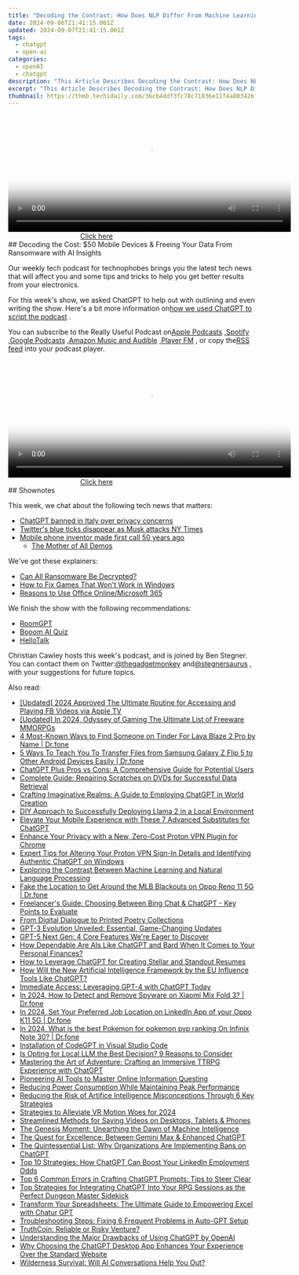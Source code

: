 ```yaml
---
title: "Decoding the Contrast: How Does NLP Differ From Machine Learning?"
date: 2024-09-06T21:41:15.001Z
updated: 2024-09-07T21:41:15.001Z
tags:
  - chatgpt
  - open-ai
categories:
  - openAI
  - chatgpt
description: "This Article Describes Decoding the Contrast: How Does NLP Differ From Machine Learning?"
excerpt: "This Article Describes Decoding the Contrast: How Does NLP Differ From Machine Learning?"
thumbnail: https://thmb.techidaily.com/36cb4ddf3fc78c71836e11f4a803426f35040ec4e34c37b6c57cca04ad1d4891.jpg
---
```


<!-- affiliate ads begin -->
<span id="1983582">
					<video width="576" height="240" style="cursor:pointer"
           poster="//a.impactradius-go.com/display-clicktoplayimage/1983582.png"
           onclick="if(!this.playClicked){this.play();this.setAttribute('controls',true);this.playClicked=true;}">
	   <source src="//a.impactradius-go.com/display-ad/22993-1983582">
	   <img src="//a.impactradius-go.com/display-clicktoplayimage/1983582.png" style="border: none; height: 100%; width: 100%; object-fit: contain">
	</video>
	<div style="width:360px;text-align:center"><a href="javascript:window.open(decodeURIComponent('https%3A%2F%2Fhomestyler.sjv.io%2Fc%2F5597632%2F1983582%2F22993'), '_blank');void(0);">Click here</a></div>
</span>
<img height="0" width="0" src="https://imp.pxf.io/i/5597632/1983582/22993" style="position:absolute;visibility:hidden;" border="0" />
<!-- affiliate ads end -->
## Decoding the Cost: $50 Mobile Devices & Freeing Your Data From Ransomware with AI Insights

 Our weekly tech podcast for technophobes brings you the latest tech news that will affect you and some tips and tricks to help you get better results from your electronics.

 For this week's show, we asked ChatGPT to help out with outlining and even writing the show. Here's a bit more information on[how we used ChatGPT to script the podcast](https://www.makeuseof.com/i-used-chatgpt-to-script-a-podcast-heres-what-happened/) .

 You can subscribe to the Really Useful Podcast on[Apple Podcasts](https://podcasts.apple.com/gb/podcast/the-really-useful-podcast/id1437847131?mt=2) ,[Spotify](https://open.spotify.com/show/283gDxLd6OTNEpRq6tN7ha) ,[Google Podcasts](https://www.google.com/podcasts?feed=aHR0cHM6Ly9hbmNob3IuZm0vcy8zMWJlNDcwL3BvZGNhc3QvcnNz) ,[Amazon Music and Audible](https://music.amazon.co.uk/podcasts/20ab73d4-5da2-46c7-a17f-dc6eb39bdb48/The-Really-Useful-Podcast) ,[Player FM](https://player.fm/series/the-really-useful-podcast-2491856) , or copy the[RSS feed](https://feeds.transistor.fm/the-really-useful-podcast) into your podcast player.

<!-- affiliate ads begin -->
<span id="1993652">
					<video width="576" height="240" style="cursor:pointer"
           poster="//a.impactradius-go.com/display-clicktoplayimage/1993652.png"
           onclick="if(!this.playClicked){this.play();this.setAttribute('controls',true);this.playClicked=true;}">
	   <source src="//a.impactradius-go.com/display-ad/22993-1993652">
	   <img src="//a.impactradius-go.com/display-clicktoplayimage/1993652.png" style="border: none; height: 100%; width: 100%; object-fit: contain">
	</video>
	<div style="width:360px;text-align:center"><a href="javascript:window.open(decodeURIComponent('https%3A%2F%2Fhomestyler.sjv.io%2Fc%2F5597632%2F1993652%2F22993'), '_blank');void(0);">Click here</a></div>
</span>
<img height="0" width="0" src="https://imp.pxf.io/i/5597632/1993652/22993" style="position:absolute;visibility:hidden;" border="0" />
<!-- affiliate ads end -->
## Shownotes

This week, we chat about the following tech news that matters:

* [ChatGPT banned in Italy over privacy concerns](https://www.bbc.co.uk/news/technology-65139406)
* [Twitter's blue ticks disappear as Musk attacks NY Times](https://www.bbc.co.uk/news/technology-65156216)
* [Mobile phone inventor made first call 50 years ago](https://www.bbc.co.uk/news/technology-65112048)  
  * [The Mother of All Demos](https://www.youtube.com/watch?v=B6rKUf9DWRI)

We've got these explainers:

* [Can All Ransomware Be Decrypted?](https://www.makeuseof.com/can-all-ransomware-be-decrypted/)
* [How to Fix Games That Won't Work in Windows](https://www.makeuseof.com/fix-games-not-working-windows/)
* [Reasons to Use Office Online/Microsoft 365](https://www.makeuseof.com/tag/dont-pay-word-5-reasons-use-office-online/)

We finish the show with the following recommendations:

* [RoomGPT](http://https://www.roomgpt.io/)
* [Booom AI Quiz](https://booom.ai/)
* [HelloTalk](https://www.hellotalk.com/?lang=en)

 Christian Cawley hosts this week's podcast, and is joined by Ben Stegner. You can contact them on Twitter:[@thegadgetmonkey](https://twitter.com/thegadgetmonkey) and[@stegnersaurus](https://twitter.com/stegnersaurus) , with your suggestions for future topics.


<ins class="adsbygoogle"
     style="display:block"
     data-ad-format="autorelaxed"
     data-ad-client="ca-pub-7571918770474297"
     data-ad-slot="1223367746"></ins>



<ins class="adsbygoogle"
     style="display:block"
     data-ad-client="ca-pub-7571918770474297"
     data-ad-slot="8358498916"
     data-ad-format="auto"
     data-full-width-responsive="true"></ins>

<span class="atpl-alsoreadstyle">Also read:</span>
<div><ul>
<li><a href="https://facebook-videos.techidaily.com/updated-2024-approved-the-ultimate-routine-for-accessing-and-playing-fb-videos-via-apple-tv/"><u>[Updated] 2024 Approved The Ultimate Routine for Accessing and Playing FB Videos via Apple TV</u></a></li>
<li><a href="https://screen-mirroring-recording.techidaily.com/updated-in-2024-odyssey-of-gaming-the-ultimate-list-of-freeware-mmorpgs/"><u>[Updated] In 2024, Odyssey of Gaming The Ultimate List of Freeware MMORPGs</u></a></li>
<li><a href="https://location-social.techidaily.com/4-most-known-ways-to-find-someone-on-tinder-for-lava-blaze-2-pro-by-name-drfone-by-drfone-virtual-android/"><u>4 Most-Known Ways to Find Someone on Tinder For Lava Blaze 2 Pro by Name | Dr.fone</u></a></li>
<li><a href="https://blog-min.techidaily.com/5-ways-to-teach-you-to-transfer-files-from-samsung-galaxy-z-flip-5-to-other-android-devices-easily-drfone-by-drfone-transfer-from-android-transfer-from-android/"><u>5 Ways To Teach You To Transfer Files from Samsung Galaxy Z Flip 5 to Other Android Devices Easily | Dr.fone</u></a></li>
<li><a href="https://tech-hub.techidaily.com/chatgpt-plus-pros-vs-cons-a-comprehensive-guide-for-potential-users/"><u>ChatGPT Plus Pros vs Cons: A Comprehensive Guide for Potential Users</u></a></li>
<li><a href="https://discover-docs.techidaily.com/complete-guide-repairing-scratches-on-dvds-for-successful-data-retrieval/"><u>Complete Guide: Repairing Scratches on DVDs for Successful Data Retrieval</u></a></li>
<li><a href="https://tech-hub.techidaily.com/crafting-imaginative-realms-a-guide-to-employing-chatgpt-in-world-creation/"><u>Crafting Imaginative Realms: A Guide to Employing ChatGPT in World Creation</u></a></li>
<li><a href="https://tech-hub.techidaily.com/diy-approach-to-successfully-deploying-llama-2-in-a-local-environment/"><u>DIY Approach to Successfully Deploying Llama 2 in a Local Environment</u></a></li>
<li><a href="https://tech-hub.techidaily.com/elevate-your-mobile-experience-with-these-7-advanced-substitutes-for-chatgpt/"><u>Elevate Your Mobile Experience with These 7 Advanced Substitutes for ChatGPT</u></a></li>
<li><a href="https://techidaily.com/enhance-your-privacy-with-a-new-zero-cost-proton-vpn-plugin-for-chrome/"><u>Enhance Your Privacy with a New, Zero-Cost Proton VPN Plugin for Chrome</u></a></li>
<li><a href="https://tech-hub.techidaily.com/expert-tips-for-altering-your-proton-vpn-sign-in-details-and-identifying-authentic-chatgpt-on-windows/"><u>Expert Tips for Altering Your Proton VPN Sign-In Details and Identifying Authentic ChatGPT on Windows</u></a></li>
<li><a href="https://tech-hub.techidaily.com/exploring-the-contrast-between-machine-learning-and-natural-language-processing/"><u>Exploring the Contrast Between Machine Learning and Natural Language Processing</u></a></li>
<li><a href="https://fake-location.techidaily.com/fake-the-location-to-get-around-the-mlb-blackouts-on-oppo-reno-11-5g-drfone-by-drfone-virtual-android/"><u>Fake the Location to Get Around the MLB Blackouts on Oppo Reno 11 5G | Dr.fone</u></a></li>
<li><a href="https://tech-hub.techidaily.com/freelancers-guide-choosing-between-bing-chat-and-chatgpt-key-points-to-evaluate/"><u>Freelancer's Guide: Choosing Between Bing Chat & ChatGPT - Key Points to Evaluate</u></a></li>
<li><a href="https://tech-hub.techidaily.com/from-digital-dialogue-to-printed-poetry-collections/"><u>From Digital Dialogue to Printed Poetry Collections</u></a></li>
<li><a href="https://tech-hub.techidaily.com/gpt-3-evolution-unveiled-essential-game-changing-updates/"><u>GPT-3 Evolution Unveiled: Essential, Game-Changing Updates</u></a></li>
<li><a href="https://tech-hub.techidaily.com/gpt-5-next-gen-4-core-features-were-eager-to-discover/"><u>GPT-5 Next Gen: 4 Core Features We're Eager to Discover</u></a></li>
<li><a href="https://tech-hub.techidaily.com/how-dependable-are-ais-like-chatgpt-and-bard-when-it-comes-to-your-personal-finances/"><u>How Dependable Are AIs Like ChatGPT and Bard When It Comes to Your Personal Finances?</u></a></li>
<li><a href="https://tech-hub.techidaily.com/how-to-leverage-chatgpt-for-creating-stellar-and-standout-resumes/"><u>How to Leverage ChatGPT for Creating Stellar and Standout Resumes</u></a></li>
<li><a href="https://tech-hub.techidaily.com/how-will-the-new-artificial-intelligence-framework-by-the-eu-influence-tools-like-chatgpt/"><u>How Will the New Artificial Intelligence Framework by the EU Influence Tools Like ChatGPT?</u></a></li>
<li><a href="https://tech-hub.techidaily.com/immediate-access-leveraging-gpt-4-with-chatgpt-today/"><u>Immediate Access: Leveraging GPT-4 with ChatGPT Today</u></a></li>
<li><a href="https://android-location-track.techidaily.com/in-2024-how-to-detect-and-remove-spyware-on-xiaomi-mix-fold-3-drfone-by-drfone-virtual-android/"><u>In 2024, How to Detect and Remove Spyware on Xiaomi Mix Fold 3? | Dr.fone</u></a></li>
<li><a href="https://location-social.techidaily.com/in-2024-set-your-preferred-job-location-on-linkedin-app-of-your-oppo-k11-5g-drfone-by-drfone-virtual-android/"><u>In 2024, Set Your Preferred Job Location on LinkedIn App of your Oppo K11 5G | Dr.fone</u></a></li>
<li><a href="https://android-pokemon-go.techidaily.com/in-2024-what-is-the-best-pokemon-for-pokemon-pvp-ranking-on-infinix-note-30-drfone-by-drfone-virtual-android/"><u>In 2024, What is the best Pokemon for pokemon pvp ranking On Infinix Note 30? | Dr.fone</u></a></li>
<li><a href="https://tech-hub.techidaily.com/installation-of-codegpt-in-visual-studio-code/"><u>Installation of CodeGPT in Visual Studio Code</u></a></li>
<li><a href="https://tech-hub.techidaily.com/is-opting-for-local-llm-the-best-decision-9-reasons-to-consider/"><u>Is Opting for Local LLM the Best Decision? 9 Reasons to Consider</u></a></li>
<li><a href="https://tech-hub.techidaily.com/mastering-the-art-of-adventure-crafting-an-immersive-ttrpg-experience-with-chatgpt/"><u>Mastering the Art of Adventure: Crafting an Immersive TTRPG Experience with ChatGPT</u></a></li>
<li><a href="https://tech-hub.techidaily.com/pioneering-ai-tools-to-master-online-information-questing/"><u>Pioneering AI Tools to Master Online Information Questing</u></a></li>
<li><a href="https://windows11.techidaily.com/reducing-power-consumption-while-maintaining-peak-performance/"><u>Reducing Power Consumption While Maintaining Peak Performance</u></a></li>
<li><a href="https://tech-hub.techidaily.com/reducing-the-risk-of-artifice-intelligence-misconceptions-through-6-key-strategies/"><u>Reducing the Risk of Artifice Intelligence Misconceptions Through 6 Key Strategies</u></a></li>
<li><a href="https://article-posts.techidaily.com/strategies-to-alleviate-vr-motion-woes-for-2024/"><u>Strategies to Alleviate VR Motion Woes for 2024</u></a></li>
<li><a href="https://screen-mirroring-recording.techidaily.com/streamlined-methods-for-saving-videos-on-desktops-tablets-and-phones/"><u>Streamlined Methods for Saving Videos on Desktops, Tablets & Phones</u></a></li>
<li><a href="https://tech-hub.techidaily.com/the-genesis-moment-unearthing-the-dawn-of-machine-intelligence/"><u>The Genesis Moment: Unearthing the Dawn of Machine Intelligence</u></a></li>
<li><a href="https://tech-hub.techidaily.com/the-quest-for-excellence-between-gemini-max-and-enhanced-chatgpt/"><u>The Quest for Excellence: Between Gemini Max & Enhanced ChatGPT</u></a></li>
<li><a href="https://tech-hub.techidaily.com/the-quintessential-list-why-organizations-are-implementing-bans-on-chatgpt/"><u>The Quintessential List: Why Organizations Are Implementing Bans on ChatGPT</u></a></li>
<li><a href="https://tech-hub.techidaily.com/top-10-strategies-how-chatgpt-can-boost-your-linkedin-employment-odds/"><u>Top 10 Strategies: How ChatGPT Can Boost Your LinkedIn Employment Odds</u></a></li>
<li><a href="https://tech-hub.techidaily.com/top-6-common-errors-in-crafting-chatgpt-prompts-tips-to-steer-clear/"><u>Top 6 Common Errors in Crafting ChatGPT Prompts: Tips to Steer Clear</u></a></li>
<li><a href="https://tech-hub.techidaily.com/top-strategies-for-integrating-chatgpt-into-your-rpg-sessions-as-the-perfect-dungeon-master-sidekick/"><u>Top Strategies for Integrating ChatGPT Into Your RPG Sessions as the Perfect Dungeon Master Sidekick</u></a></li>
<li><a href="https://tech-hub.techidaily.com/transform-your-spreadsheets-the-ultimate-guide-to-empowering-excel-with-chatur-gpt/"><u>Transform Your Spreadsheets: The Ultimate Guide to Empowering Excel with Chatur GPT</u></a></li>
<li><a href="https://tech-hub.techidaily.com/troubleshooting-steps-fixing-6-frequent-problems-in-auto-gpt-setup/"><u>Troubleshooting Steps: Fixing 6 Frequent Problems in Auto-GPT Setup</u></a></li>
<li><a href="https://tech-hub.techidaily.com/truthcoin-reliable-or-risky-venture/"><u>TruthCoin: Reliable or Risky Venture?</u></a></li>
<li><a href="https://tech-hub.techidaily.com/understanding-the-major-drawbacks-of-using-chatgpt-by-openai/"><u>Understanding the Major Drawbacks of Using ChatGPT by OpenAI</u></a></li>
<li><a href="https://tech-hub.techidaily.com/why-choosing-the-chatgpt-desktop-app-enhances-your-experience-over-the-standard-website/"><u>Why Choosing the ChatGPT Desktop App Enhances Your Experience Over the Standard Website</u></a></li>
<li><a href="https://tech-hub.techidaily.com/wilderness-survival-will-ai-conversations-help-you-out/"><u>Wilderness Survival: Will AI Conversations Help You Out?</u></a></li>
</ul></div>
